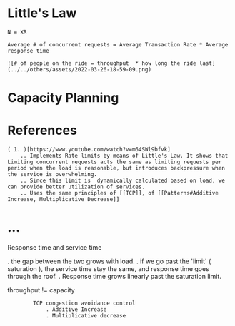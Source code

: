 


# Little's Law

    N = XR 

    Average # of concurrent requests = Average Transaction Rate * Average response time

    ![# of people on the ride = throughput  * how long the ride last](../../others/assets/2022-03-26-18-59-09.png)

# Capacity Planning




# 
# References

    ( 1. )[https://www.youtube.com/watch?v=m64SWl9bfvk]
        .. Implements Rate limits by means of Little's Law. It shows that Limiting concurrent requests acts the same as limiting requests per period when the load is reasonable, but introduces backpressure when the service is overwhelming. 
        .. Since this limit is  dynamically calculated based on load, we can provide better utilization of services.
        .. Uses the same principles of [[TCP]], of [[Patterns#Additive Increase, Multiplicative Decrease]]
    



# ...

Response time and service time

. the gap between the two grows with load.
. if we go past the 'limit' ( saturation ), the service time stay the same, and response time goes through the roof.
. Response time grows linearly past the saturation limit. 

throughput != capacity 

            TCP congestion avoidance control 
                . Additive Increase
                . Multiplicative decrease
            

